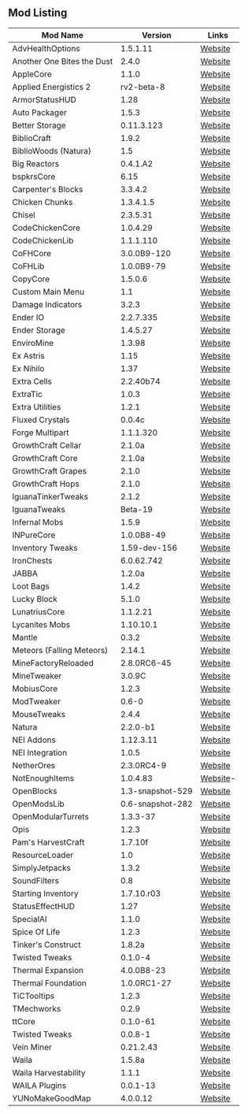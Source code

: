 Mod Listing
------

| Mod Name | Version | Links |
| -------- | ------- | ------- |
| AdvHealthOptions | 1.5.1.11 | [Website](http://copy.mcft.net/) |
| Another One Bites the Dust | 2.4.0 | [Website](http://www.minecraftforum.net/topic/2319703-) |
| AppleCore | 1.1.0 | [Website](http://minecraft.curseforge.com/mc-mods/224472-) |
| Applied Energistics 2 | rv2-beta-8 | [Website](http://ae-mod.info/) |
| ArmorStatusHUD | 1.28 | [Website](http://www.minecraftforum.net/forums/mapping-and-modding/minecraft-mods/1282347-) |
| Auto Packager |	1.5.3 | [Website](http://minecraft.curseforge.com/mc-mods/221457-) |
| Better Storage | 0.11.3.123 | [Website](http://www.minecraftforum.net/forums/mapping-and-modding/minecraft-mods/wip-mods/1442380-) |
| BiblioCraft |	1.9.2 | [Website](http://www.bibliocraftmod.com) |
| BiblioWoods (Natura) | 1.5 | [Website](http://www.bibliocraftmod.com) |
| Big Reactors | 0.4.1.A2 | [Website](http://www.big-reactors.com/) |
| bspkrsCore | 6.15 | [Website](http://www.minecraftforum.net/forums/mapping-and-modding/minecraft-mods/1281180-) |
| Carpenter's Blocks | 3.3.4.2 | [Website](http://www.minecraftforum.net/topic/1790919-) |
| Chicken Chunks | 1.3.4.1.5 | [Website](http://www.minecraftforum.net/topic/909223-) |
| Chisel | 2.3.5.31 | [Website](http://www.minecraftforum.net/topic/2592047-) |
| CodeChickenCore | 1.0.4.29 | [Website](http://www.minecraftforum.net/topic/909223-) |
| CodeChickenLib | 1.1.1.110 | [Website](http://www.minecraftforum.net/topic/909223-) |
| CoFHCore | 3.0.0B9-120 | [Website](http://teamcofh.com/) |
| CoFHLib | 1.0.0B9-79 | [Website](http://teamcofh.com/) |
| CopyCore | 1.5.0.6 | [Website](http://copy.mcft.net/) |
| Custom Main Menu | 1.1 | [Website](http://minecraft.curseforge.com/mc-mods/226406-) |
| Damage Indicators | 3.2.3 | [Website](http://www.minecraftforum.net/forums/mapping-and-modding/minecraft-mods/1286538-) |
| Ender IO | 2.2.7.335 | [Website](http://enderio.com) |
| Ender Storage | 1.4.5.27 | [Website](http://www.minecraftforum.net/topic/909223-) |
| EnviroMine | 1.3.98 | [Website](https://github.com/EnviroMine/EnviroMine-1.7) |
| Ex Astris | 1.15 | [Website](http://www.minecraftforum.net/forums/mapping-and-modding/minecraft-mods/wip-mods/2210492-) |
| Ex Nihilo | 1.37 | [Website](http://www.minecraftforum.net/topic/1981778-) |
| Extra Cells | 2.2.40b74 | [Website](https://github.com/M3gaFr3ak/ExtraCells2) |
| ExtraTic | 1.0.3 | [Website](http://minecraft.curseforge.com/mc-mods/72728-extratic) |
| Extra Utilities | 1.2.1 | [Website](http://www.minecraftforum.net/topic/1776056-) |
| Fluxed Crystals | 0.0.4c | [Website](http://minecraft.curseforge.com/mc-mods/226074-) |
| Forge Multipart | 1.1.1.320 | [Website](https://github.com/Chicken-Bones/ForgeMultipart) |
| GrowthCraft Cellar | 2.1.0a | [Website](http://www.minecraftforum.net/forums/mapping-and-modding/minecraft-mods/1286298-) |
| GrowthCraft Core | 2.1.0a | [Website](http://www.minecraftforum.net/forums/mapping-and-modding/minecraft-mods/1286298-) |
| GrowthCraft Grapes | 2.1.0 | [Website](http://www.minecraftforum.net/forums/mapping-and-modding/minecraft-mods/1286298-) |
| GrowthCraft Hops | 2.1.0 | [Website](http://www.minecraftforum.net/forums/mapping-and-modding/minecraft-mods/1286298-) |
| IguanaTinkerTweaks | 2.1.2 | [Website](http://www.minecraftforum.net/forums/mapping-and-modding/minecraft-mods/2176855-) |
| IguanaTweaks | Beta-19 | [Website](http://www.minecraftforum.net/forums/mapping-and-modding/minecraft-mods/1295224-) |
| Infernal Mobs | 1.5.9 | [Website](http://www.atomicstryker.net/infernalmobs.php) |
| INPureCore | 1.0.0B8-49 | [Website](http://www.minecraftforum.net/forums/mapping-and-modding/minecraft-mods/2196459-) |
| Inventory Tweaks | 1.59-dev-156 | [Website](https://github.com/Kobata/inventory-tweaks) |
| IronChests | 6.0.62.742 | [Website](http://files.minecraftforge.net/IronChests2/) |
| JABBA | 1.2.0a | [Website](http://profmobius.blogspot.fr/search/label/JABBA) |
| Loot Bags | 1.4.2 | [Website](http://minecraft.curseforge.com/mc-mods/225946-) |
| Lucky Block | 5.1.0 | [Website](http://www.minecraftforum.net/topic/2031111-) |
| LunatriusCore | 1.1.2.21 | [Website](http://mc.lunatri.us/) |
| Lycanites Mobs | 1.10.10.1 | [Website](http://lycanitesmobs.nephrite.co.uk) |
| Mantle | 0.3.2 | [Website](https://github.com/SlimeKnights/Mantle) |
| Meteors (Falling Meteors) | 2.14.1 | [Website](http://www.minecraftforum.net/topic/989113-) |
| MineFactoryReloaded | 2.8.0RC6-45 | [Website](http://www.minecraftforum.net/topic/2016680-) |
| MineTweaker | 3.0.9C | [Website](http://www.minecraftforum.net/topic/1886008-) |
| MobiusCore | 1.2.3 | [Website](http://profmobius.blogspot.fr/) |
| ModTweaker | 0.6-0 | [Website](http://minecraft.curseforge.com/mc-mods/220954-) |
| MouseTweaks | 2.4.4 | [Website](http://www.minecraftforum.net/forums/mapping-and-modding/minecraft-mods/1286379) |
| Natura | 2.2.0-b1 | [Website](http://www.minecraftforum.net/topic/1753754-) | |
| NEI Addons | 1.12.3.11 | [Website](http://bdew.net/neiaddons) |
| NEI Integration | 1.0.5 | [Website](http://minecraft.curseforge.com/mc-mods/225251-) |
| NetherOres | 2.3.0RC4-9 | [Website](http://www.minecraftforum.net/topic/2016680-) |
| NotEnoughItems | 1.0.4.83 | [Website](http://www.minecraftforum.net/topic/909223)- |
| OpenBlocks | 1.3-snapshot-529 | [Website](http://www.minecraftforum.net/topic/1941514-) |
| OpenModsLib | 0.6-snapshot-282 | [Website](http://www.minecraftforum.net/topic/1941514-) |
| OpenModularTurrets | 1.3.3-37 | [Website](http://minecraft.curseforge.com/mc-mods/224663-) |
| Opis | 1.2.3 | [Website](http://www.minecraftforum.net/topic/2104497-) |
| Pam's HarvestCraft | 1.7.10f | [Website](http://www.minecraftforum.net/topic/402069-) |
| ResourceLoader | 1.0 | [Website](http://minecraft.curseforge.com/mc-mods/226447-) |
| SimplyJetpacks | 1.3.2 | [Website](http://minecraft.curseforge.com/mc-mods/79325-) |
| SoundFilters | 0.8 | [Website](http://minecraft.curseforge.com/mc-mods/222789-sound-filters)
| Starting Inventory | 1.7.10.r03 | [Website](http://www.minecraftforum.net/topic/1009577-) |
| StatusEffectHUD | 1.27 | [Website](http://www.minecraftforum.net/topic/1114612-) |
| SpecialAI | 1.1.0 | [Website](http://www.minecraftforum.net/forums/mapping-and-modding/minecraft-mods/1282771-) |
| Spice Of Life | 1.2.3 | [Website](http://www.minecraftforum.net/forums/mapping-and-modding/minecraft-mods/2091809-) |
| Tinker's Construct | 1.8.2a | [Website](http://www.minecraftforum.net/topic/1659892-t) |
| Twisted Tweaks | 0.1.0-4 | [Website](https://github.com/TSSN/Twisted-Tweaks) |
| Thermal Expansion | 4.0.0B8-23 | [Website](http://teamcofh.com/) |
| Thermal Foundation | 1.0.0RC1-27 | [Website](http://teamcofh.com/) |
| TiCTooltips | 1.2.3 | [Website](http://www.minecraftforum.net/forums/mapping-and-modding/minecraft-mods/1294501-) |
| TMechworks | 0.2.9 | [Website](http://www.minecraftforum.net/topic/1659892-) |
| ttCore | 0.1.0-61 | [Website](http://minecraft.curseforge.com/mc-mods/226082-) |
| Twisted Tweaks | 0.0.8-1 | [Website](https://github.com/TSSN/Twisted-Tweaks) |
| Vein Miner | 0.21.2.43 | [Website](http://minecraft.curseforge.com/mc-mods/veinminer/) |
| Waila | 1.5.8a | [Website](http://www.minecraftforum.net/topic/1846244-) |
| Waila Harvestability | 1.1.1 | [Website](http://www.minecraftforum.net/forums/mapping-and-modding/minecraft-mods/1295067-) |
| WAILA Plugins | 0.0.1-13 | [Website](http://minecraft.curseforge.com/mc-mods/226119-) |
| YUNoMakeGoodMap | 4.0.0.12 | [Website](https://github.com/LexManos/YUNoMakeGoodMap) |